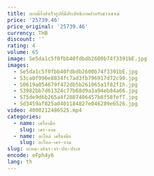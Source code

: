 ```yaml
---
title: บะหมี่กึ่งสำเร็จรูปที่มีประสิทธิภาพสำหรับชาวเชาเม่
price: '25739.46'
price_original: '25739.46'
currency: THB
discount: ''
rating: 4
volume: 65
image: Se5da1c5f0fbb40fdbdb2600b74f3391bE.jpg
images:
  - Se5da1c5f0fbb40fdbdb2600b74f3391bE.jpg
  - S3ca0f996e8834fc7ad3fb796917d72c90.jpg
  - S0619a054679f472db5b261065a1f82f1h.jpg
  - S3982bb7d61324c77b68d9a3a94eb84a66.jpg
  - S75de9d6b265a4f2087406457b8f58fefT.jpg
  - Sd3459af825a0401184827e046289e6526.jpg
video: 4000212486525.mp4
categories:
  - name: เครื่องมือ
    slug: เคร-องม
  - name: อะไหล่ เครื่องมือ
    slug: อะไหล-เคร-องม
slug: บะหม-งสำเร-จร-ปท-ประส
encode: oFph4y6
lang: th
---
```

  